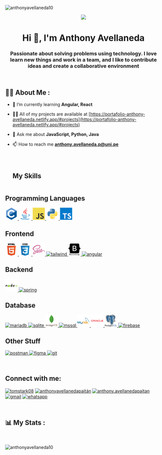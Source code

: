 <p align="left"> <img src="https://komarev.com/ghpvc/?username=anthonyavellaneda10&label=Profile%20views&color=0e75b6&style=flat" alt="anthonyavellaneda10" /> </p>

<div id="header" align="center">
    <img src="https://media.giphy.com/media/umYMU8G2ixG5mJBDo5/giphy.gif" width="200" />
    <h1 align="center">Hi 👋, I'm Anthony Avellaneda</h1>
    <h3 align="center">Passionate about solving problems using technology. I love learn new things and work in a team, and I like to contribute ideas and create a collaborative environment</h3>
</div>

<br>

## 👨‍💻 About Me :

- 🌱 I’m currently learning **Angular, React**

- 👨‍💻 All of my projects are available at [https://portafolio-anthony-avellaneda.netlify.app/#projects](https://portafolio-anthony-avellaneda.netlify.app/#projects)

- 💬 Ask me about **JavaScript, Python, Java**

- 📫 How to reach me **anthony.avellaneda.p@uni.pe**

<br>

<div id="user-content-toc">
  <ul>
    <summary><h2 style="display: inline-block;">My Skills</h2></summary>
  </ul>
</div>

## Programming Languages

<p align="left"> <a href="https://www.cprogramming.com/" target="_blank" rel="noreferrer"> <img src="https://raw.githubusercontent.com/devicons/devicon/master/icons/c/c-original.svg" alt="c" width="40" height="40"/> </a>  <a href="https://www.java.com" target="_blank" rel="noreferrer"> <img src="https://raw.githubusercontent.com/devicons/devicon/master/icons/java/java-original.svg" alt="java" width="40" height="40"/> </a> <a href="https://developer.mozilla.org/en-US/docs/Web/JavaScript" target="_blank" rel="noreferrer"> <img src="https://raw.githubusercontent.com/devicons/devicon/master/icons/javascript/javascript-original.svg" alt="javascript" width="40" height="40"/> <a href="https://www.python.org" target="_blank" rel="noreferrer"> <img src="https://raw.githubusercontent.com/devicons/devicon/master/icons/python/python-original.svg" alt="python" width="40" height="40"/> <a href="https://www.typescriptlang.org/" target="_blank" rel="noreferrer"> <img src="https://raw.githubusercontent.com/devicons/devicon/master/icons/typescript/typescript-original.svg" alt="typescript" width="40" height="40"/> </a> </p>

## Frontend

<p align="left"> <a href="https://www.w3.org/html/" target="_blank" rel="noreferrer"> <img src="https://raw.githubusercontent.com/devicons/devicon/master/icons/html5/html5-original-wordmark.svg" alt="html5" width="40" height="40"/> </a> <a href="https://www.w3schools.com/css/" target="_blank" rel="noreferrer"> <img src="https://raw.githubusercontent.com/devicons/devicon/master/icons/css3/css3-original-wordmark.svg" alt="css3" width="40" height="40"/>  </a>  <a href="https://sass-lang.com" target="_blank" rel="noreferrer"> <img src="https://raw.githubusercontent.com/devicons/devicon/master/icons/sass/sass-original.svg" alt="sass" width="40" height="40"/> <a href="https://tailwindcss.com/" target="_blank" rel="noreferrer"> <img src="https://www.vectorlogo.zone/logos/tailwindcss/tailwindcss-icon.svg" alt="tailwind" width="40" height="40"/> </a>  <a href="https://getbootstrap.com" target="_blank" rel="noreferrer"> <img src="https://raw.githubusercontent.com/devicons/devicon/master/icons/bootstrap/bootstrap-plain-wordmark.svg" alt="bootstrap" width="40" height="40"/> </a> <a href="https://angular.io" target="_blank" rel="noreferrer"> <img src="https://angular.io/assets/images/logos/angular/angular.svg" alt="angular" width="40" height="40"/> </a> </p>

## Backend

<p align="left"> <a href="https://nodejs.org" target="_blank" rel="noreferrer"> <img src="https://raw.githubusercontent.com/devicons/devicon/master/icons/nodejs/nodejs-original-wordmark.svg" alt="nodejs" width="40" height="40"/> </a> <a href="https://spring.io/" target="_blank" rel="noreferrer"> <img src="https://www.vectorlogo.zone/logos/springio/springio-icon.svg" alt="spring" width="40" height="40"/> </a> </p>


## Database

<p align="left"> <a href="https://mariadb.org/" target="_blank" rel="noreferrer"> <img src="https://www.vectorlogo.zone/logos/mariadb/mariadb-icon.svg" alt="mariadb" width="40" height="40"/> </a> <a href="https://www.sqlite.org/" target="_blank" rel="noreferrer"> <img src="https://www.vectorlogo.zone/logos/sqlite/sqlite-icon.svg" alt="sqlite" width="40" height="40"/> </a> <a href="https://www.mongodb.com/" target="_blank" rel="noreferrer"> <img src="https://raw.githubusercontent.com/devicons/devicon/master/icons/mongodb/mongodb-original-wordmark.svg" alt="mongodb" width="40" height="40"/> </a> <a href="https://www.microsoft.com/en-us/sql-server" target="_blank" rel="noreferrer"> <img src="https://www.svgrepo.com/show/303229/microsoft-sql-server-logo.svg" alt="mssql" width="40" height="40"/> </a> <a href="https://www.mysql.com/" target="_blank" rel="noreferrer"> <img src="https://raw.githubusercontent.com/devicons/devicon/master/icons/mysql/mysql-original-wordmark.svg" alt="mysql" width="40" height="40"/> </a> <a href="https://www.oracle.com/" target="_blank" rel="noreferrer"> <img src="https://raw.githubusercontent.com/devicons/devicon/master/icons/oracle/oracle-original.svg" alt="oracle" width="40" height="40"/> </a> <a href="https://www.postgresql.org" target="_blank" rel="noreferrer"> <img src="https://raw.githubusercontent.com/devicons/devicon/master/icons/postgresql/postgresql-original-wordmark.svg" alt="postgresql" width="40" height="40"/> </a> <a href="https://firebase.google.com/" target="_blank" rel="noreferrer"> <img src="https://www.vectorlogo.zone/logos/firebase/firebase-icon.svg" alt="firebase" width="40" height="40"/> </a></p>


## Other Stuff

<p align="left"> <a href="https://postman.com" target="_blank" rel="noreferrer"> <img src="https://www.vectorlogo.zone/logos/getpostman/getpostman-icon.svg" alt="postman" width="40" height="40"/> </a> <a href="https://www.figma.com/" target="_blank" rel="noreferrer"> <img src="https://www.vectorlogo.zone/logos/figma/figma-icon.svg" alt="figma" width="40" height="40"/> </a> <a href="https://git-scm.com/" target="_blank" rel="noreferrer"> <img src="https://www.vectorlogo.zone/logos/git-scm/git-scm-icon.svg" alt="git" width="40" height="40"/> </a> </p>

<br>

**<h2 align="left">Connect with me:</h2>**
<p align="left">
<a href="https://twitter.com/tomstark08" target="blank"><img align="center" src="https://raw.githubusercontent.com/rahuldkjain/github-profile-readme-generator/master/src/images/icons/Social/twitter.svg" alt="tomstark08" height="30" width="40" /></a>
<a href="https://linkedin.com/in/anthonyavellanedapaitán" target="blank"><img align="center" src="https://raw.githubusercontent.com/rahuldkjain/github-profile-readme-generator/master/src/images/icons/Social/linked-in-alt.svg" alt="anthonyavellanedapaitán" height="30" width="40" /></a>
<a href="https://fb.com/anthony.avellanedapaitan" target="blank"><img align="center" src="https://raw.githubusercontent.com/rahuldkjain/github-profile-readme-generator/master/src/images/icons/Social/facebook.svg" alt="anthony.avellanedapaitan" height="30" width="40" /></a>
<a href="mailto:anthony.avellaneda.p@uni.pe?subject=Visit%C3%A9%20tu%20portafolio&body=Hola%20Anthony%2C%20acabo%20de%20revisar%20la%20p%C3%A1gina%20de%20tu%20portafolio%2C%20y%20la%20verdad%20me%20pareci%C3%B3%20incre%C3%ADble%2C%20deseo%20hablar%20contigo." target="blank"><img align="center" src="https://upload.wikimedia.org/wikipedia/commons/thumb/7/7e/Gmail_icon_%282020%29.svg/1024px-Gmail_icon_%282020%29.svg.png" alt="gmail" height="30" width="40" /></a>
<a href="https://api.whatsapp.com/send?phone=51923946801&amp;text=Hola%20Anthony%2C%20me%20intereso%20mucho%20la%20p%C3%A1gina%20de%20tu%20portafolio%2C%20quisiera%20conversar%20contigo%20%F0%9F%98%80" target="blank"><img align="center" src="https://www.espai.es/blog/wp-content/uploads/2013/04/whatsapp-logo.png" alt="whatsapp" height="40" width="40" /></a>
</p>

<br>

## 📊 My Stats :

<br>

<p><img align="center" src="https://github-readme-stats.vercel.app/api/top-langs?username=anthonyavellaneda10&show_icons=true&locale=en&layout=compact" alt="anthonyavellaneda10" /></p>
